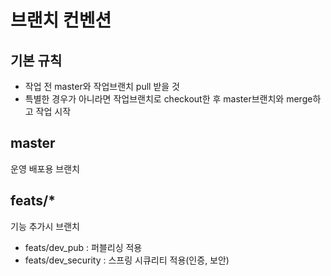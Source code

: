 # 브랜치 컨벤션
## 기본 규칙
- 작업 전 master와 작업브랜치 pull 받을 것
- 특별한 경우가 아니라면 작업브랜치로 checkout한 후 master브랜치와 merge하고 작업 시작

## master
운영 배포용 브랜치

## feats/*
기능 추가시 브랜치
- feats/dev_pub :  퍼블리싱 적용
- feats/dev_security : 스프링 시큐리티 적용(인증, 보안)
